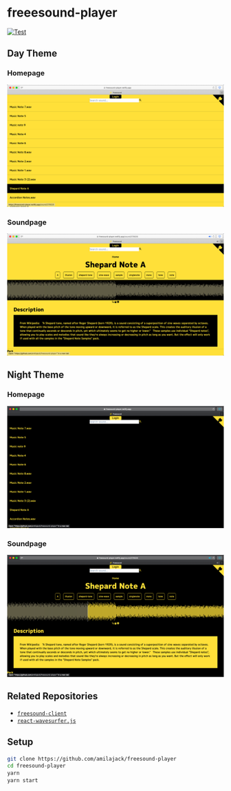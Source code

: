 # freeesound-player

[![Test](https://github.com/amilajack/freesound-player/workflows/Test/badge.svg)](https://github.com/amilajack/freesound-player/actions?query=workflow%3ATest)

## Day Theme

### Homepage

![freesound-player's homepage as of 7:21 PM PST Saturday, October 10, 2020](screenshots/Homepage-Day-Theme-2020-10-10-at-7.21.57-PM.png)

### Soundpage

![freesound-player's appearance after selecting a sound as of 7:20 PM PST Saturday, October 10, 2020](screenshots/Soundpage-Day-Theme-2020-10-10-at-7.20.07-PM.png)

## Night Theme

### Homepage

![freesound-player's homepage with a dark theme as of 7:10 PM PST Saturday, October 10, 2020](screenshots/Homepage-Night-Theme-2020-10-10-at-7.11.41-PM.png)

### Soundpage

![freesound-player's appearance after selecting a sound as of 7:17 PM PST Saturday, October 10, 2020](screenshots/Soundpage-Night-Theme-2020-10-10-at-7.17.51-PM.png)

## Related Repositories

* [`freesound-client`](https://github.com/amilajack/freesound-client)
* [`react-wavesurfer.js`](https://github.com/amilajack/react-wavesurfer.js)

## Setup

```bash
git clone https://github.com/amilajack/freesound-player
cd freesound-player
yarn
yarn start
```
